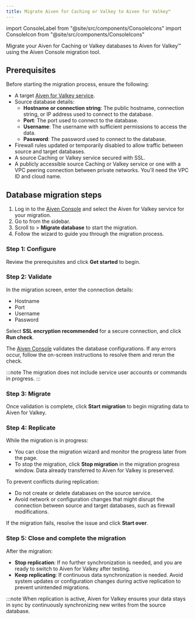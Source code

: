 ```yaml
---
title: Migrate Aiven for Caching or Valkey to Aiven for Valkey™
---
```

import ConsoleLabel from "@site/src/components/ConsoleIcons"
import ConsoleIcon from "@site/src/components/ConsoleIcons"

Migrate your Aiven for Caching or Valkey databases to Aiven for Valkey™ using the Aiven Console migration tool.

## Prerequisites

Before starting the migration process, ensure the following:

- A target [Aiven for Valkey service](/docs/products/valkey/get-started).
- Source database details:
  - **Hostname or connection string**: The public hostname, connection string, or
    IP address used to connect to the database.
  - **Port**: The port used to connect to the database.
  - **Username**: The username with sufficient permissions to access the data.
  - **Password**: The password used to connect to the database.
- Firewall rules updated or temporarily disabled to allow traffic between source and
  target databases.
- A source Caching or Valkey service secured with SSL.
- A publicly accessible source Caching or Valkey service or one with a VPC peering
  connection between private networks. You'll need the VPC ID and cloud name.

## Database migration steps

1. Log in to the [Aiven Console](https://console.aiven.io/) and select the
   Aiven for Valkey service for your migration.
1. Go to <ConsoleLabel name="service settings"/> from the sidebar.
1. Scroll to <ConsoleLabel name="actions"/> > **Migrate database** to start the
   migration.
1. Follow the wizard to guide you through the migration process.

### Step 1: Configure

Review the prerequisites and click **Get started** to begin.

### Step 2: Validate

In the migration screen, enter the connection details:

- Hostname
- Port
- Username
- Password

Select **SSL encryption recommended** for a secure connection, and click **Run check**.

The [Aiven Console](https://console.aiven.io/) validates the database configurations. If
any errors occur, follow the on-screen instructions to resolve them and rerun the check.

:::note
The migration does not include service user accounts or commands in progress.
:::

### Step 3: Migrate

Once validation is complete, click **Start migration** to begin migrating data to
Aiven for Valkey.

### Step 4: Replicate

While the migration is in progress:

- You can close the migration wizard and monitor the progress later from the
  <ConsoleIcon name="overview"/> page.
- To stop the migration, click **Stop migration** in the migration progress window.
  Data already transferred to Aiven for Valkey is preserved.

To prevent conflicts during replication:

- Do not create or delete databases on the source service.
- Avoid network or configuration changes that might disrupt the connection between source
  and target databases, such as firewall modifications.

If the migration fails, resolve the issue and click **Start over**.

### Step 5: Close and complete the migration

After the migration:

- **Stop replication**: If no further synchronization is needed, and you are ready
  to switch to Aiven for Valkey after testing.
- **Keep replicating**: If continuous data synchronization is needed. Avoid system
  updates or configuration changes during active replication to  prevent unintended
  migrations.

:::note
When replication is active, Aiven for Valkey ensures your data stays in sync by
continuously synchronizing new writes from the source database.
